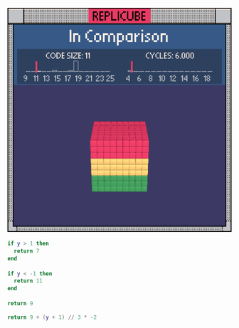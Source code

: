 ![preview](./preview.gif)

```lua
if y > 1 then
  return 7
end

if y < -1 then
  return 11
end

return 9
```

```lua
return 9 + (y + 1) // 3 * -2
```
